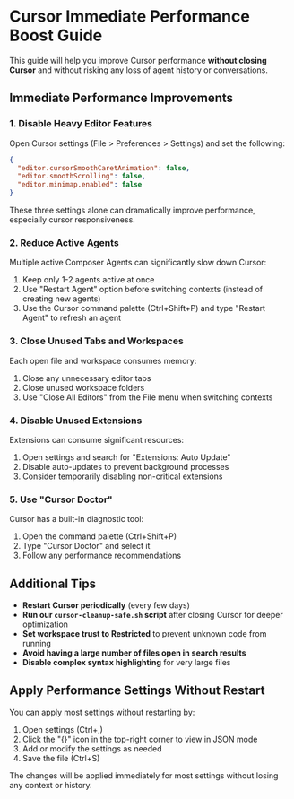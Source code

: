 # Cursor Immediate Performance Boost Guide

This guide will help you improve Cursor performance **without closing Cursor** and without risking any loss of agent history or conversations.

## Immediate Performance Improvements

### 1. Disable Heavy Editor Features

Open Cursor settings (File > Preferences > Settings) and set the following:

```json
{
  "editor.cursorSmoothCaretAnimation": false,
  "editor.smoothScrolling": false,
  "editor.minimap.enabled": false
}
```

These three settings alone can dramatically improve performance, especially cursor responsiveness.

### 2. Reduce Active Agents

Multiple active Composer Agents can significantly slow down Cursor:

1. Keep only 1-2 agents active at once
2. Use "Restart Agent" option before switching contexts (instead of creating new agents)
3. Use the Cursor command palette (Ctrl+Shift+P) and type "Restart Agent" to refresh an agent

### 3. Close Unused Tabs and Workspaces

Each open file and workspace consumes memory:

1. Close any unnecessary editor tabs
2. Close unused workspace folders
3. Use "Close All Editors" from the File menu when switching contexts

### 4. Disable Unused Extensions

Extensions can consume significant resources:

1. Open settings and search for "Extensions: Auto Update"
2. Disable auto-updates to prevent background processes
3. Consider temporarily disabling non-critical extensions

### 5. Use "Cursor Doctor"

Cursor has a built-in diagnostic tool:

1. Open the command palette (Ctrl+Shift+P)
2. Type "Cursor Doctor" and select it
3. Follow any performance recommendations

## Additional Tips

- **Restart Cursor periodically** (every few days)
- **Run our `cursor-cleanup-safe.sh` script** after closing Cursor for deeper optimization
- **Set workspace trust to Restricted** to prevent unknown code from running
- **Avoid having a large number of files open in search results**
- **Disable complex syntax highlighting** for very large files

## Apply Performance Settings Without Restart

You can apply most settings without restarting by:

1. Open settings (Ctrl+,)
2. Click the "{}" icon in the top-right corner to view in JSON mode
3. Add or modify the settings as needed
4. Save the file (Ctrl+S)

The changes will be applied immediately for most settings without losing any context or history.
